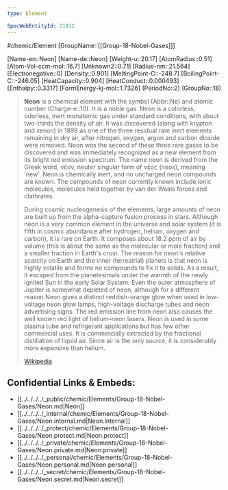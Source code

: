 ```yaml
---
type: Element

SpocWebEntityId: 21912
---
```


#chemic/Element 
[GroupName::[[Group-18-Nobel-Gases]]]

[Name-en::Neon]
[Name-de::Neon]
[Weight-u::20.17]
[AtomRadius::0.51]
[Atom-Vol-ccm-mol::16.7]
[Unknown2::0.71]
[Radius-nm::21.564]
[Electronegative::0]
[Density::0.901]
[MeltingPoint-C::-248.7]
[BoilingPoint-C::-246.05]
[HeatCapacity::0.904]
[HeatConduct::0.000493]
[Enthalpy::0.3317]
[FormEnergy-kj-mol::1.7326]
(PeriodNo::2)
(GroupNo::18)


> **Neon** is a chemical element with the symbol (Abbr::Ne) and atomic number (Charge-e::10). It is a noble gas. Neon is a colorless, odorless, inert monatomic gas under standard conditions, with about two-thirds the density of air. It was discovered (along with krypton and xenon) in 1898 as one of the three residual rare inert elements remaining in dry air, after nitrogen, oxygen, argon and carbon dioxide were removed. Neon was the second of these three rare gases to be discovered and was immediately recognized as a new element from its bright red emission spectrum. The name neon is derived from the Greek word, νέον, neuter singular form of νέος (neos), meaning 'new'. Neon is chemically inert, and no uncharged neon compounds are known. The compounds of neon currently known include ionic molecules, molecules held together by van der Waals forces and clathrates.
>
> During cosmic nucleogenesis of the elements, large amounts of neon are built up from the alpha-capture fusion process in stars. Although neon is a very common element in the universe and solar system (it is fifth in cosmic abundance after hydrogen, helium, oxygen and carbon), it is rare on Earth. It composes about 18.2 ppm of air by volume (this is about the same as the molecular or mole fraction) and a smaller fraction in Earth's crust. The reason for neon's relative scarcity on Earth and the inner (terrestrial) planets is that neon is highly volatile and forms no compounds to fix it to solids. As a result, it escaped from the planetesimals under the warmth of the newly ignited Sun in the early Solar System. Even the outer atmosphere of Jupiter is somewhat depleted of neon, although for a different reason.Neon gives a distinct reddish-orange glow when used in low-voltage neon glow lamps, high-voltage discharge tubes and neon advertising signs. The red emission line from neon also causes the well known red light of helium–neon lasers. Neon is used in some plasma tube and refrigerant applications but has few other commercial uses. It is commercially extracted by the fractional distillation of liquid air. Since air is the only source, it is considerably more expensive than helium.
>
> [Wikipedia](https://en.wikipedia.org/wiki/Neon)



## Confidential Links & Embeds: 
- [[../../../../_public/chemic/Elements/Group-18-Nobel-Gases/Neon.md|Neon]] 
- [[../../../../_internal/chemic/Elements/Group-18-Nobel-Gases/Neon.internal.md|Neon.internal]] 
- [[../../../../_protect/chemic/Elements/Group-18-Nobel-Gases/Neon.protect.md|Neon.protect]] 
- [[../../../../_private/chemic/Elements/Group-18-Nobel-Gases/Neon.private.md|Neon.private]] 
- [[../../../../_personal/chemic/Elements/Group-18-Nobel-Gases/Neon.personal.md|Neon.personal]] 
- [[../../../../_secret/chemic/Elements/Group-18-Nobel-Gases/Neon.secret.md|Neon.secret]] 
